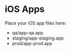 # iOS Apps

Place your iOS app files here:

- qa/app-qa.app
- staging/app-staging.app
- prod/app-prod.app 